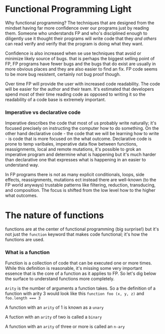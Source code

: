 # Functional Programming Light

Why functional programming? The techniques that are designed from the mindset having far more confidence over our programs just by reading them. Someone who understands FP and who's disciplined enough to diligently use it thought their programs will write code that they *and others* can read verify and verify that the program is doing what they want.

Confidence is also increased when se use techniques that avoid or minimize likely source of bugs. that is perhaps the biggest selling point of FP, FP programs have fewer bugs and the bugs that do exist are usually in more obvious places and they are also easier to find an fix. FP code seems to be more bug resistent, certainly not bug proof though.

Over time FP will provide the user with increased code readability. The code will be easier for the author and their team. It's estimated that developers spend most of their time reading code as opposed to writing it so the readability of a code base is extremely important.

### Imperative vs declarative code

Imperative describes the code that most of us probably write naturally; it's focused precisely on instructing the computer how to do something. On the other hand declarative code - the code that we will be learning how to write - is code that is more focused on the what outcome. Declarative code is prone to temp varibales, imperative data flow between functions, reassignments, local and remote mutations, it's possible to grok an imperative program and determine what is happening but it's much harder than declarative one that expresses what is happening in an easier to understand way. 

In FP programs there is not as many explicit conditionals, loops, side effects, reassignments, mutations ect instead there are well-known (to the FP world anyways) trustable patterns like filtering, reduction, transducing, and composition. The focus is shifted from the low level how to the higher what outcomes.




# The nature of functions

functions are at the center of functional programming (big surprise!) but it's not just the `function` keyword that makes code functional; it's how the functions are used.

### What is a function

Function is a collection of code that can be executed one or more times. While this definition is reasonable, it's missing some very important essence that is the core of a function as it applies to FP. So let's dig below the surface to understand functions more completely.

`Arity` is the number of arguments a function takes. So a the definition of a function with arity 3 would look like this `function foo (x, y, z)` and `foo.length === 3`

A function with an `arity` of 1 is known as a `unary`

A fuction with an `arity` of two is called a `binary` 

A function with an `arity` of three or more is called an `n-ary`

